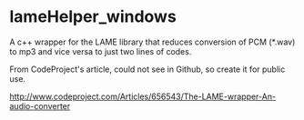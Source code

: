 # lameHelper_windows
A c++ wrapper for the LAME library that reduces conversion of PCM (*.wav) to mp3 and vice versa to just two lines of codes.

From CodeProject's article, could not see in Github, so create it for public use.

http://www.codeproject.com/Articles/656543/The-LAME-wrapper-An-audio-converter
